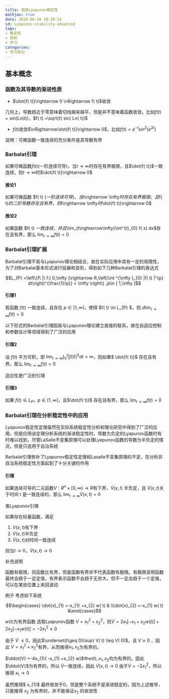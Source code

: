```yaml
---
title: 高级Lyapunov稳定性
mathjax: true
date: 2018-06-28 20:20:14
id: Lyapunov-stability-advanced
tags:
- 稳定性
- 控制
- 学习
categories:
- 学习笔记
---
```

## 基本概念

### 函数及其导数的渐进性质

- $\dot{f( t)}\rightarrow 0 \nRightarrow f( t)$收敛 

几何上，导数趋近于零意味着切线越来越平，但是并不意味着函数收敛。比如$f( t) =sin( Ln( t))$，$f( t) =\sqrt{t} sin( Ln( t))$

- $f( t)$收敛$\nRightarrow\dot{f( t)}\rightarrow 0$，比如$f( t) =e^{-t} sin^{2}\left( e^{2t}\right)$



说明：可微函数一致连续的充分条件是其导数有界

<!---more--->

### Barbalat引理

如果可微函数$f(t)$(一阶连续可导)，当$t\rightarrow\infty$时存在有界极限，且$\dot{f( t)}$一致连续，则$t\rightarrow\infty$时$\dot{f( t)}\rightarrow 0$

#### 推论1

如果可微函数 $f( t) $(一阶连续可导)，当$t\rightarrow \infty$时存在有界极限，且$f( t)$的二阶导数存在且有界，则$t\rightarrow \infty$时$\dot{f( t)}\rightarrow 0$

#### 推论2

如果函数 $f( t) $一致连续，并且$\lim_{t\rightarrow\infty}\int^{t}_{0} f( x) dx$存在且有界，那么 $\lim_{t\rightarrow \infty } f( t) =0$

### Barbalat引理扩展

Barbalat引理不易与Lyapunov理论相结合，故在实际应用中具有一定的局限性，为了对Barbalat基本形式进行延展和变形，得到如下几种Barbalat引理的表达式

$$L_{P} =\left\{f\ |\ f:[ 0,\infty ]\rightarrow R,\left(\int ^{\infty }_{0} |f( t) |^{p} dt\right)^{\frac{1}{p}} < \infty \right\} ,p\in [ 1,\infty ]$$

#### 引理1

若函数 $f( t)$ 一致连续，且存在 $p\in [ 1,\infty ]$，使得 $f( t) \in L_{P} $，则 $d\lim _{t\rightarrow \infty } f( t) =0$

以下形式的Barbalat引理因易与Lyapunov理论建立直接的联系，故在自适应控制和参数估计等领域得到了广泛的应用 

#### 引理2

设 $f(t)$ 平方可积，即 $\lim_{t\rightarrow \infty }\int ^{t}_{0} |f( t) |^{2} dt< \infty$，则如果$ \dot{f( t)}$ 存在且有界，那么 $\lim_{t\rightarrow \infty } f( t) =0$

适应性更广泛的引理 

#### 引理3

如果 $f( t) \in L_{P}，p\in [ 1,\infty ]$，且$\dot{f( t)}$ 存在且有界，那么 $\lim _{t\rightarrow \infty } f( t) =0$

### Barbalat引理在分析稳定性中的应用

Lyapunov稳定性定理虽然在实际系统稳定性分析和理论研究中得到了广泛的应用，但是应用该定理分析系统的渐进稳定性时，导数为负定的Lyapunov函数时有时难以找到，尽管LaSalle不变集原理可以处理Lyapunov函数的导数为半负定的情况，但是只适用于自治系统 

Barbalat引理弥补了Lyapunov稳定性定理和Lasalle不变集原理的不足，在分析非自治系统稳定性方面起到了十分关键的作用

#### 引理

如果连续可导的二元函数$V:R^{n} \times [ 0,\infty )\rightarrow R$有下界，$\dot{V}( x,t)$ 半负定，且 $\dot{V}( x,t)$关于时间 t 是一致连续的，那么 $\lim_{t\rightarrow \infty }\dot{V}( x,t) =0$

类Lyapunov引理

如果存在标量函数，满足 
1. $V(x,t)$有下界 
2. $\dot{V}(x,t)$半负定 
3. $\dot{V}(x,t)$对时间一致连续

则当$t\rightarrow 0$，$\dot{V}( x,t)\rightarrow 0$

补充说明

函数有极限，则函数比有界，但是函数有界并不代表函数有极限。有极限说明函数最终会趋于一定定值，有界表示函数不会趋于无穷大，但不一定会趋于一个定值，可以在某些位置上来回波动

例子
考虑如下系统

$$\begin{cases} \dot{x}_{1} =-x_{1} +x_{2} w( t) & \\\dot{x}_{2} =-x_{1} w( t) &\end{cases}$$

$w( t)$为有界函数
选取Lyapunov函数 $V=x^{2}_{1} +x^{2}_{2}$，则$\dot{V} =2x_{1}[ -x_{1} +x_{2} w( t)] +2x_{2}[ -x_{1} w( t)]=-2x^{2}_{1}\leq 0$

由于 $\dot{V} \ \leq 0$，因此$\underset{t\geq 0}{sup} V( t) \leq V( 0)$，且 $V\geq 0$ ，因此 $V=x^{2}_{1} +x^{2}_{2}$有界，从而推得$x_{1} ,x_{2}$为有界的。

$\ddot{V} =-4x_{1}( -x_{1} +x_{2} w)$中$w( t), x_{1}, x_{2}$均为有界的，因此$\ddot{V}$为有界的，所以 $\dot{V}$一致连续，因此 $\dot{V}( x,t)\rightarrow 0$
由于$\dot{V} =-2x^{2}_{1}$，所以推得 $x_{1}\rightarrow0$

虽然推得$ x_{1}$ 最终收敛于0，但是整个系统不是渐进稳定的，因为上述推导，只能推得 $x_{2}$ 为有界的，并不能保证$x_{2}$ 的收敛性